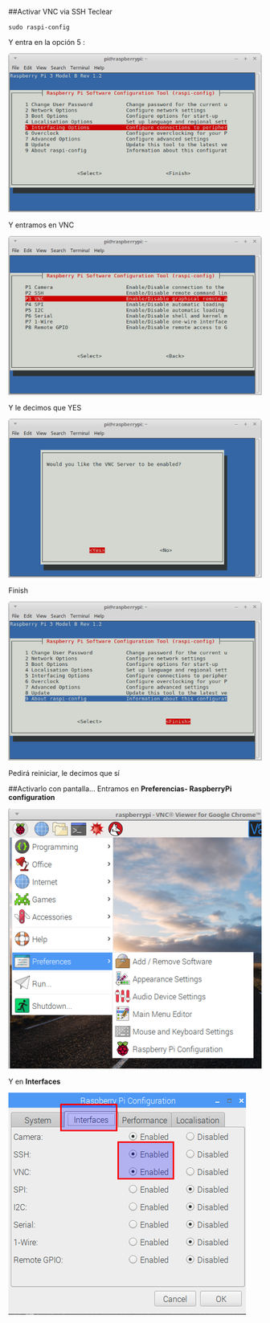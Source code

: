 ##Activar VNC via SSH
Teclear



```
sudo raspi-config
```



Y entra en la opción 5 :

![](/assets/raspi-config.png)

Y entramos en VNC

![](/assets/vnc-activar.png)

Y le decimos que YES

![](/assets/activar-vnc-yes.png)

Finish

![](/assets/finish-raspi-config.png)

Pedirá reiniciar, le decimos que sí

##Activarlo con pantalla...
Entramos en **Preferencias- RaspberryPi configuration**

![](/assets/Selection_040.png)

Y en **Interfaces**

![](/assets/Selection_041.png)

